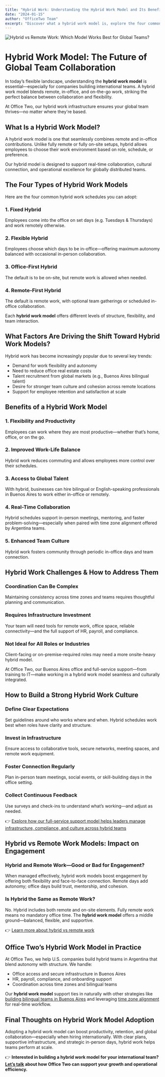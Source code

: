 ```yaml
---
title: "Hybrid Work: Understanding the Hybrid Work Model and Its Benefits"
date: "2024-01-15"
author: "OfficeTwo Team"
excerpt: "Discover what a hybrid work model is, explore the four common types, and learn how Office Two supports international teams with hybrid structures in Argentina."
---
```


![Hybrid vs Remote Work: Which Model Works Best for Global Teams?](/images/hybrid-work-model.jpg)

# Hybrid Work Model: The Future of Global Team Collaboration

In today’s flexible landscape, understanding the **hybrid work model** is essential—especially for companies building international teams. A hybrid work model blends remote, in-office, and on-the-go work, striking the perfect balance between collaboration and flexibility.  

At Office Two, our hybrid work infrastructure ensures your global team thrives—no matter where they're based.

## What Is a Hybrid Work Model?

A hybrid work model is one that seamlessly combines remote and in-office contributions. Unlike fully remote or fully on-site setups, hybrid allows employees to choose their work environment based on role, schedule, or preference.  

Our hybrid model is designed to support real-time collaboration, cultural connection, and operational excellence for globally distributed teams.

## The Four Types of Hybrid Work Models

Here are the four common hybrid work schedules you can adopt:

### 1. Fixed Hybrid
Employees come into the office on set days (e.g. Tuesdays & Thursdays) and work remotely otherwise.

### 2. Flexible Hybrid
Employees choose which days to be in-office—offering maximum autonomy balanced with occasional in-person collaboration.

### 3. Office-First Hybrid
The default is to be on-site, but remote work is allowed when needed.

### 4. Remote-First Hybrid
The default is remote work, with optional team gatherings or scheduled in-office collaboration.

Each **hybrid work model** offers different levels of structure, flexibility, and team interaction.

## What Factors Are Driving the Shift Toward Hybrid Work Models?

Hybrid work has become increasingly popular due to several key trends:

- Demand for work flexibility and autonomy  
- Need to reduce office real estate costs  
- Talent recruitment from global markets (e.g., Buenos Aires bilingual talent)  
- Desire for stronger team culture and cohesion across remote locations  
- Support for employee retention and satisfaction at scale  

## Benefits of a Hybrid Work Model

### 1. Flexibility and Productivity
Employees can work where they are most productive—whether that’s home, office, or on the go.

### 2. Improved Work-Life Balance
Hybrid work reduces commuting and allows employees more control over their schedules.

### 3. Access to Global Talent
With hybrid, businesses can hire bilingual or English-speaking professionals in Buenos Aires to work either in-office or remotely.

### 4. Real-Time Collaboration
Hybrid schedules support in-person meetings, mentoring, and faster problem-solving—especially when paired with time zone alignment offered by Argentina teams.

### 5. Enhanced Team Culture
Hybrid work fosters community through periodic in-office days and team connection.

## Hybrid Work Challenges & How to Address Them

### Coordination Can Be Complex
Maintaining consistency across time zones and teams requires thoughtful planning and communication.

### Requires Infrastructure Investment
Your team will need tools for remote work, office space, reliable connectivity—and the full support of HR, payroll, and compliance.

### Not Ideal for All Roles or Industries
Client-facing or on-premise-required roles may need a more onsite-heavy hybrid model.

At Office Two, our Buenos Aires office and full-service support—from training to IT—make working in a hybrid work model seamless and culturally integrated.

## How to Build a Strong Hybrid Work Culture

### Define Clear Expectations
Set guidelines around who works where and when. Hybrid schedules work best when roles have clarity and structure.

### Invest in Infrastructure
Ensure access to collaborative tools, secure networks, meeting spaces, and remote work equipment.

### Foster Connection Regularly
Plan in-person team meetings, social events, or skill-building days in the office setting.

### Collect Continuous Feedback
Use surveys and check-ins to understand what’s working—and adjust as needed.

👉 [Explore how our full-service support model helps leaders manage infrastructure, compliance, and culture across hybrid teams](https://www.officetwo.com/blog/why-office-two-full-service-support-makes-the-difference)

## Hybrid vs Remote Work Models: Impact on Engagement

### Hybrid and Remote Work—Good or Bad for Engagement?
When managed effectively, hybrid work models boost engagement by offering both flexibility and face-to-face connection. Remote days add autonomy; office days build trust, mentorship, and cohesion.

### Is Hybrid the Same as Remote Work?
No. Hybrid includes both remote and on-site elements. Fully remote work means no mandatory office time. The **hybrid work model** offers a middle ground—balanced, flexible, and supportive.

👉 [Learn more about hybrid vs remote work](https://www.officetwo.com/blog/hybrid-vs-remote-work)

## Office Two’s Hybrid Work Model in Practice

At Office Two, we help U.S. companies build hybrid teams in Argentina that blend autonomy with structure. We handle:

- Office access and secure infrastructure in Buenos Aires  
- HR, payroll, compliance, and onboarding support  
- Coordination across time zones and bilingual teams  

Our **hybrid work model** support ties in naturally with other strategies like [building bilingual teams in Buenos Aires](#) and leveraging [time zone alignment](#) for real-time workflow.

## Final Thoughts on Hybrid Work Model Adoption

Adopting a hybrid work model can boost productivity, retention, and global collaboration—especially when hiring internationally. With clear plans, supportive infrastructure, and strategic in-person days, hybrid work helps teams perform at scale.

👉 **Interested in building a hybrid work model for your international team? [Let’s talk](https://www.officetwo.com/contact-us/)  about how Office Two can support your growth and operational efficiency.**


